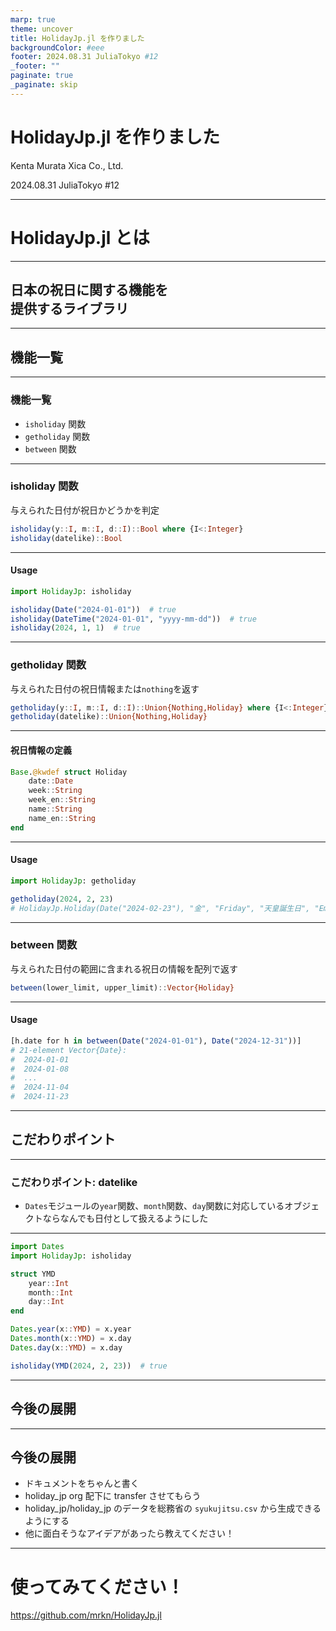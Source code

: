 ```yaml
---
marp: true
theme: uncover
title: HolidayJp.jl を作りました
backgroundColor: #eee
footer: 2024.08.31 JuliaTokyo #12
_footer: ""
paginate: true
_paginate: skip
---
```


# HolidayJp.jl を作りました

Kenta Murata
Xica Co., Ltd.

2024.08.31 JuliaTokyo #12

---

# HolidayJp.jl とは

---
<!-- header: HolidayJp.jl とは -->

## 日本の祝日に関する機能を<br/>提供するライブラリ

---

## 機能一覧

---

### 機能一覧

* `isholiday` 関数
* `getholiday` 関数
* `between` 関数

---
<!-- header: "" -->

### isholiday 関数

与えられた日付が祝日かどうかを判定

```julia
isholiday(y::I, m::I, d::I)::Bool where {I<:Integer}
isholiday(datelike)::Bool
```

---

<!-- header: isholiday 関数 -->

#### Usage

```julia
import HolidayJp: isholiday

isholiday(Date("2024-01-01"))  # true
isholiday(DateTime("2024-01-01", "yyyy-mm-dd"))  # true
isholiday(2024, 1, 1)  # true
```

---

<!-- header: "" -->

### getholiday 関数

与えられた日付の祝日情報または`nothing`を返す

```julia
getholiday(y::I, m::I, d::I)::Union{Nothing,Holiday} where {I<:Integer}
getholiday(datelike)::Union{Nothing,Holiday}
```

---

<!-- header: getholiday 関数 -->

#### 祝日情報の定義

```julia
Base.@kwdef struct Holiday
    date::Date
    week::String
    week_en::String
    name::String
    name_en::String
end
```

---

#### Usage

```julia
import HolidayJp: getholiday

getholiday(2024, 2, 23)
# HolidayJp.Holiday(Date("2024-02-23"), "金", "Friday", "天皇誕生日", "Emperor's Birthday")
```

---

<!-- header: "" -->

### between 関数

与えられた日付の範囲に含まれる祝日の情報を配列で返す

```julia
between(lower_limit, upper_limit)::Vector{Holiday}
```

---

<!-- header: "between 関数" -->
#### Usage

```julia
[h.date for h in between(Date("2024-01-01"), Date("2024-12-31"))]
# 21-element Vector{Date}:
#  2024-01-01
#  2024-01-08
#  ...
#  2024-11-04
#  2024-11-23
```

---
<!-- header: "" -->
## こだわりポイント

---

### こだわりポイント: datelike

* `Dates`モジュールの`year`関数、`month`関数、`day`関数に対応しているオブジェクトならなんでも日付として扱えるようにした

---
<!-- header: "こだわりポイント: datelike" -->

```julia
import Dates
import HolidayJp: isholiday

struct YMD
    year::Int
    month::Int
    day::Int
end

Dates.year(x::YMD) = x.year
Dates.month(x::YMD) = x.day
Dates.day(x::YMD) = x.day

isholiday(YMD(2024, 2, 23))  # true
```

---
<!-- header: "" -->
## 今後の展開

---

## 今後の展開

* ドキュメントをちゃんと書く
* holiday\_jp org 配下に transfer させてもらう
* holiday\_jp/holiday\_jp のデータを総務省の `syukujitsu.csv` から生成できるようにする
* 他に面白そうなアイデアがあったら教えてください！

---
<!-- header: "" -->
# 使ってみてください！

https://github.com/mrkn/HolidayJp.jl
